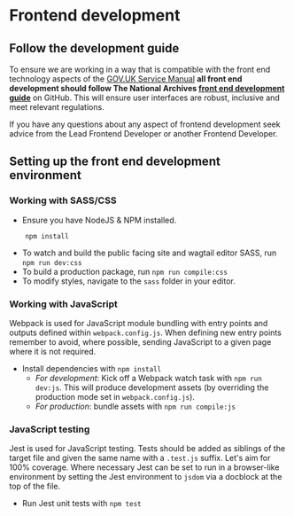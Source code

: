 # Frontend development

## Follow the development guide

To ensure we are working in a way that is compatible with the front end technology aspects of the [GOV.UK Service Manual](https://www.gov.uk/service-manual/technology) **all front end development should follow The National Archives [front end development guide](https://github.com/nationalarchives/front-end-development-guide)** on GitHub. This will ensure user interfaces are robust, inclusive and meet relevant regulations. 

If you have any questions about any aspect of frontend development seek advice from the Lead Frontend Developer or another Frontend Developer.

## Setting up the front end development environment

### Working with SASS/CSS

- Ensure you have NodeJS & NPM installed.
```
    npm install 
```
- To watch and build the public facing site and wagtail editor SASS, run `npm run dev:css`
- To build a production package, run `npm run compile:css`
- To modify styles, navigate to the `sass` folder in your editor.

### Working with JavaScript

Webpack is used for JavaScript module bundling with entry points and outputs defined within `webpack.config.js`. When defining new
entry points remember to avoid, where possible, sending JavaScript to a given page where it is not required.

- Install dependencies with `npm install`
    - _For development_: Kick off a Webpack watch task with `npm run dev:js`. This will produce development assets (by overriding the production mode set in `webpack.config.js`).
    - _For production_: bundle assets with `npm run compile:js`

### JavaScript testing

Jest is used for JavaScript testing. Tests should be added as siblings of the target file and given the same name with a `.test.js` suffix. Let's aim for 100% coverage. Where necessary Jest can be set to run in a browser-like environment by setting the Jest environment to `jsdom` via a docblock at the top of the file.

- Run Jest unit tests with `npm test`